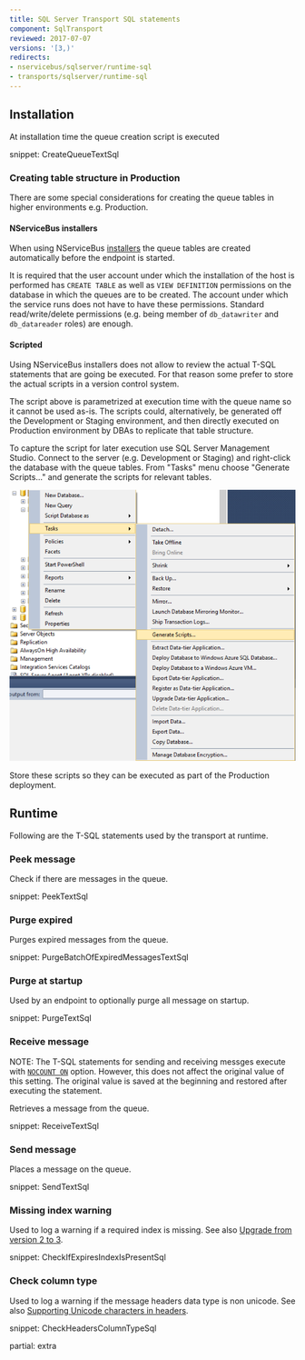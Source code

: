 ```yaml
---
title: SQL Server Transport SQL statements
component: SqlTransport
reviewed: 2017-07-07
versions: '[3,)'
redirects:
- nservicebus/sqlserver/runtime-sql
- transports/sqlserver/runtime-sql
---
```


## Installation

At installation time the queue creation script is executed

snippet: CreateQueueTextSql


### Creating table structure in Production

There are some special considerations for creating the queue tables in higher environments e.g. Production.


#### NServiceBus installers

When using NServiceBus [installers](/nservicebus/operations/installers.md) the queue tables are created automatically before the endpoint is started.

It is required that the user account under which the installation of the host is performed has `CREATE TABLE` as well as `VIEW DEFINITION` permissions on the database in which the queues are to be created. The account under which the service runs does not have to have these permissions. Standard read/write/delete permissions (e.g. being member of `db_datawriter` and `db_datareader` roles) are enough.


#### Scripted

Using NServiceBus installers does not allow to review the actual T-SQL statements that are going be executed. For that reason some prefer to store the actual scripts in a version control system.  
 
The script above is parametrized at execution time with the queue name so it cannot be used as-is. The scripts could, alternatively, be generated off the Development or Staging environment, and then directly executed on Production environment by DBAs to replicate that table structure. 

To capture the script for later execution use SQL Server Management Studio. Connect to the server (e.g. Development or Staging) and right-click the database with the queue tables. From "Tasks" menu choose "Generate Scripts..." and generate the scripts for relevant tables.

![](generating-ddl.png)

Store these scripts so they can be executed as part of the Production deployment.


## Runtime

Following are the T-SQL statements used by the transport at runtime.


### Peek message

Check if there are messages in the queue.

snippet: PeekTextSql


### Purge expired

Purges expired messages from the queue.

snippet: PurgeBatchOfExpiredMessagesTextSql


### Purge at startup

Used by an endpoint to optionally purge all message on startup.

snippet: PurgeTextSql


### Receive message

NOTE: The T-SQL statements for sending and receiving messges execute with [`NOCOUNT ON`](https://docs.microsoft.com/en-us/sql/t-sql/statements/set-nocount-transact-sql) option. However, this does not affect the original value of this setting. The original value is saved at the beginning and restored after executing the statement.

Retrieves a message from the queue.

snippet: ReceiveTextSql


### Send message

Places a message on the queue.

snippet: SendTextSql


### Missing index warning

Used to log a warning if a required index is missing. See also [Upgrade from version 2 to 3](/transports/upgrades/sqlserver-2to3.md#namespace-changes-indexes).

snippet: CheckIfExpiresIndexIsPresentSql


### Check column type

Used to log a warning if the message headers data type is non unicode. See also [Supporting Unicode characters in headers](/transports/upgrades/sqlserver-unicode-headers.md).

snippet: CheckHeadersColumnTypeSql



partial: extra